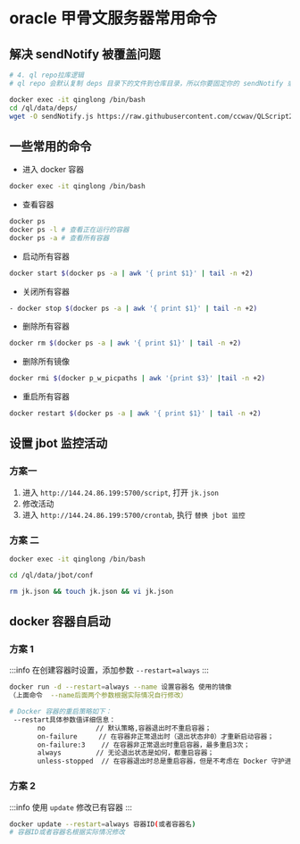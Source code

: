 # oracle 甲骨文服务器常用命令

## 解决 sendNotify 被覆盖问题

```bash
# 4. ql repo拉库逻辑
# ql repo 会默认复制 deps 目录下的文件到仓库目录，所以你要固定你的 sendNotify 或者其他文件时，只需要把文件放到deps目录即可

docker exec -it qinglong /bin/bash
cd /ql/data/deps/
wget -O sendNotify.js https://raw.githubusercontent.com/ccwav/QLScript2/main/sendNotify.js
```

## 一些常用的命令

- 进入 docker 容器

```bash
docker exec -it qinglong /bin/bash
```

- 查看容器

```bash
docker ps
docker ps -l # 查看正在运行的容器
docker ps -a # 查看所有容器
```

- 启动所有容器

```bash
docker start $(docker ps -a | awk '{ print $1}' | tail -n +2)
```

- 关闭所有容器

```bash
- docker stop $(docker ps -a | awk '{ print $1}' | tail -n +2)
```

- 删除所有容器

```bash
docker rm $(docker ps -a | awk '{ print $1}' | tail -n +2)
```

- 删除所有镜像

```bash
docker rmi $(docker p_w_picpaths | awk '{print $3}' |tail -n +2)
```

- 重启所有容器

```bash
docker restart $(docker ps -a | awk '{ print $1}' | tail -n +2)
```

## 设置 jbot 监控活动

### 方案一

1. 进入 `http://144.24.86.199:5700/script`, 打开 `jk.json`
2. 修改活动
3. 进入 `http://144.24.86.199:5700/crontab`, 执行 `替换 jbot 监控`

### 方案 二

```bash
docker exec -it qinglong /bin/bash

cd /ql/data/jbot/conf

rm jk.json && touch jk.json && vi jk.json
```

## docker 容器自启动

### 方案 1

:::info 在创建容器时设置，添加参数 `--restart=always`
:::

```bash
docker run -d --restart=always --name 设置容器名 使用的镜像
（上面命令  --name后面两个参数根据实际情况自行修改）

# Docker 容器的重启策略如下：
 --restart具体参数值详细信息：
       no　　　　　　　 // 默认策略,容器退出时不重启容器；
       on-failure　　  // 在容器非正常退出时（退出状态非0）才重新启动容器；
       on-failure:3    // 在容器非正常退出时重启容器，最多重启3次；
       always　　　　  // 无论退出状态是如何，都重启容器；
       unless-stopped  // 在容器退出时总是重启容器，但是不考虑在 Docker 守护进程启动时就已经停止了的容器。
```

### 方案 2

:::info 使用 `update` 修改已有容器
:::

```bash
docker update --restart=always 容器ID(或者容器名)
# 容器ID或者容器名根据实际情况修改
```
